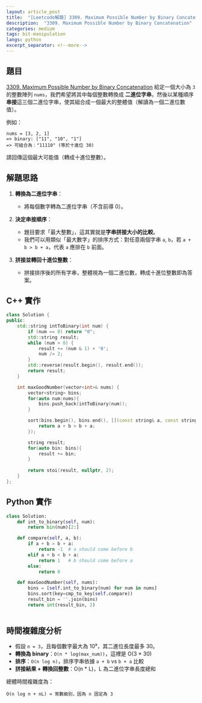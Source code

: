 ```yaml
---
layout: article_post
title:  "[Leetcode解題] 3309. Maximum Possible Number by Binary Concatenation"
description:  "3309. Maximum Possible Number by Binary Concatenation"
categories: medium
tags: bit-manipulation
langs: python
excerpt_separator: <!--more-->
---
```

## 題目
[3309. Maximum Possible Number by Binary Concatenation](https://leetcode.com/problems/maximum-possible-number-by-binary-concatenation/)
給定一個大小為 `3` 的整數陣列 `nums`，我們希望將其中每個整數轉換成 **二進位字串**，然後以某種順序**串接**這三個二進位字串，使其組合成一個最大的整體值（解讀為一個二進位數值）。

例如：

```text
nums = [3, 2, 1]
=> binary: ["11", "10", "1"]
=> 可組合為："11110" (等於十進位 30)
```
請回傳這個最大可能值（轉成十進位整數）。
<!--more-->

## 解題思路

1. **轉換為二進位字串**：

   * 將每個數字轉為二進位字串（不含前導 0）。

2. **決定串接順序**：

   * 題目要求「最大整數」，這其實就是**字串拼接大小的比較**。
   * 我們可以用類似「最大數字」的排序方式：對任意兩個字串 `a`, `b`，若 `a + b > b + a`，代表 `a` 應排在 `b` 前面。

3. **拼接並轉回十進位整數**：

   * 拼接排序後的所有字串，整體視為一個二進位數，轉成十進位整數即為答案。

## C++ 實作

```cpp
class Solution {
public:
    std::string intToBinary(int num) {
        if (num == 0) return "0";
        std::string result;
        while (num > 0) {
            result += (num & 1) + '0';
            num /= 2;
        }
        std::reverse(result.begin(), result.end());
        return result;
    }

    int maxGoodNumber(vector<int>& nums) {
        vector<string> bins;
        for(auto num:nums){
            bins.push_back(intToBinary(num));
        }

        sort(bins.begin(), bins.end(), [](const string& a, const string& b) {
            return a + b > b + a;
        });

        string result;
        for(auto bin: bins){
            result += bin;
        }
        
        return stoi(result, nullptr, 2);
    }
};
```


## Python 實作

```python
class Solution:
    def int_to_binary(self, num):
        return bin(num)[2:]

    def compare(self, a, b):
        if a + b > b + a:
            return -1  # a should come before b
        elif a + b < b + a:
            return 1   # b should come before a
        else:
            return 0

    def maxGoodNumber(self, nums):
        bins = [self.int_to_binary(num) for num in nums]
        bins.sort(key=cmp_to_key(self.compare))
        result_bin = ''.join(bins)
        return int(result_bin, 2)
        
```


## 時間複雜度分析

* 假設 `n = 3`，且每個數字最大為 10⁹，其二進位長度最多 30。
* **轉換為 binary**：`O(n * log(max_num))`，這裡是 O(3 \* 30)
* **排序**：`O(n log n)`，排序字串依據 `a + b` vs `b + a` 比較
* **拼接結果 + 轉換回整數**：O(n \* L)，L 為二進位字串長度總和

總體時間複雜度為：

```
O(n log n + nL) ≈ 常數級別，因為 n 固定為 3
```
